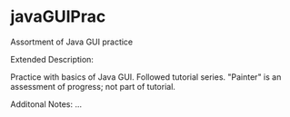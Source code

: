 # javaGUIPrac
Assortment of Java GUI practice


Extended Description:

Practice with basics of Java GUI.
Followed tutorial series.
"Painter" is an assessment of progress; not part of tutorial.


Additonal Notes:
...

